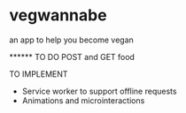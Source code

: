 # vegwannabe
an app to help you become vegan

****** TO DO
POST and GET food


TO IMPLEMENT
- Service worker to support offline requests
- Animations and microinteractions
